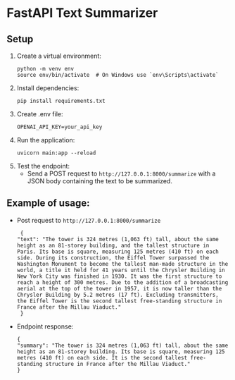 # FastAPI Text Summarizer

## Setup

1. Create a virtual environment:
    ```
    python -m venv env
    source env/bin/activate  # On Windows use `env\Scripts\activate`
    ```
2. Install dependencies:
    ```
    pip install requirements.txt
    ```
3. Create .env file:
    ```
   OPENAI_API_KEY=your_api_key
   ```
4. Run the application:
    ```
    uvicorn main:app --reload
    ```
5. Test the endpoint:
    * Send a POST request to ```http://127.0.0.1:8000/summarize``` with a JSON body containing the text to be
      summarized.

## Example of usage:
* Post request to ```http://127.0.0.1:8000/summarize```
   ```
    {
  "text": "The tower is 324 metres (1,063 ft) tall, about the same height as an 81-storey building, and the tallest structure in Paris. Its base is square, measuring 125 metres (410 ft) on each side. During its construction, the Eiffel Tower surpassed the Washington Monument to become the tallest man-made structure in the world, a title it held for 41 years until the Chrysler Building in New York City was finished in 1930. It was the first structure to reach a height of 300 metres. Due to the addition of a broadcasting aerial at the top of the tower in 1957, it is now taller than the Chrysler Building by 5.2 metres (17 ft). Excluding transmitters, the Eiffel Tower is the second tallest free-standing structure in France after the Millau Viaduct."
    }
    ```
* Endpoint response:
   ```
   {
  "summary": "The tower is 324 metres (1,063 ft) tall, about the same height as an 81-storey building. Its base is square, measuring 125 metres (410 ft) on each side. It is the second tallest free-standing structure in France after the Millau Viaduct."
   }
   ```